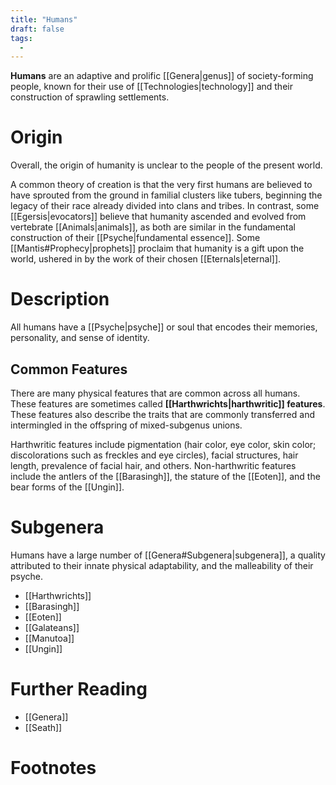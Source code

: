 ```yaml
---
title: "Humans"
draft: false
tags:
  - 
---
```


**Humans** are an adaptive and prolific [[Genera|genus]] of society-forming people, known for their use of [[Technologies|technology]] and their construction of sprawling settlements. 

# Origin
Overall, the origin of humanity is unclear to the people of the present world. 

A common theory of creation is that the very first humans are believed to have sprouted from the ground in familial clusters like tubers, beginning the legacy of their race already divided into clans and tribes. In contrast, some [[Egersis|evocators]] believe that humanity ascended and evolved from vertebrate [[Animals|animals]], as both are similar in the fundamental construction of their [[Psyche|fundamental essence]]. Some [[Mantis#Prophecy|prophets]] proclaim that humanity is a gift upon the world, ushered in by the work of their chosen [[Eternals|eternal]].

# Description
All humans have a [[Psyche|psyche]] or soul that encodes their memories, personality, and sense of identity.

## Common Features
There are many physical features that are common across all humans. These features are sometimes called **[[Harthwrichts|harthwritic]] features**. These features also describe the traits that are commonly transferred and intermingled in the offspring of mixed-subgenus unions. 

Harthwritic features include pigmentation (hair color, eye color, skin color; discolorations such as freckles and eye circles), facial structures, hair length, prevalence of facial hair, and others. Non-harthwritic features include the antlers of the [[Barasingh]], the stature of the [[Eoten]], and the bear forms of the [[Ungin]].

# Subgenera
Humans have a large number of  [[Genera#Subgenera|subgenera]], a quality attributed to their innate physical adaptability, and the malleability of their psyche.

- [[Harthwrichts]]
- [[Barasingh]]
- [[Eoten]]
- [[Galateans]]
- [[Manutoa]]
- [[Ungin]]

# Further Reading
- [[Genera]]
- [[Seath]]

# Footnotes
